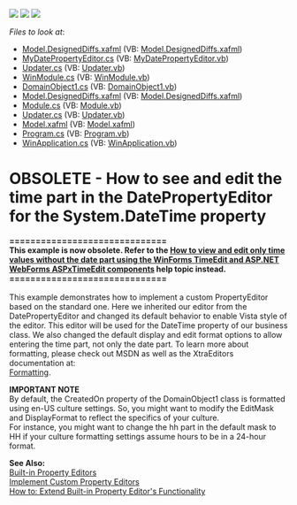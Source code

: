 <!-- default badges list -->
![](https://img.shields.io/endpoint?url=https://codecentral.devexpress.com/api/v1/VersionRange/134076051/12.1.4%2B)
[![](https://img.shields.io/badge/Open_in_DevExpress_Support_Center-FF7200?style=flat-square&logo=DevExpress&logoColor=white)](https://supportcenter.devexpress.com/ticket/details/E1497)
[![](https://img.shields.io/badge/📖_How_to_use_DevExpress_Examples-e9f6fc?style=flat-square)](https://docs.devexpress.com/GeneralInformation/403183)
<!-- default badges end -->
<!-- default file list -->
*Files to look at*:

* [Model.DesignedDiffs.xafml](./CS/WinSolution.Module.Win/Model.DesignedDiffs.xafml) (VB: [Model.DesignedDiffs.xafml](./VB/WinSolution.Module.Win/Model.DesignedDiffs.xafml))
* [MyDatePropertyEditor.cs](./CS/WinSolution.Module.Win/MyDatePropertyEditor.cs) (VB: [MyDatePropertyEditor.vb](./VB/WinSolution.Module.Win/MyDatePropertyEditor.vb))
* [Updater.cs](./CS/WinSolution.Module.Win/Updater.cs) (VB: [Updater.vb](./VB/WinSolution.Module.Win/Updater.vb))
* [WinModule.cs](./CS/WinSolution.Module.Win/WinModule.cs) (VB: [WinModule.vb](./VB/WinSolution.Module.Win/WinModule.vb))
* [DomainObject1.cs](./CS/WinSolution.Module/DomainObject1.cs) (VB: [DomainObject1.vb](./VB/WinSolution.Module/DomainObject1.vb))
* [Model.DesignedDiffs.xafml](./CS/WinSolution.Module/Model.DesignedDiffs.xafml) (VB: [Model.DesignedDiffs.xafml](./VB/WinSolution.Module/Model.DesignedDiffs.xafml))
* [Module.cs](./CS/WinSolution.Module/Module.cs) (VB: [Module.vb](./VB/WinSolution.Module/Module.vb))
* [Updater.cs](./CS/WinSolution.Module/Updater.cs) (VB: [Updater.vb](./VB/WinSolution.Module/Updater.vb))
* [Model.xafml](./CS/WinSolution.Win/Model.xafml) (VB: [Model.xafml](./VB/WinSolution.Win/Model.xafml))
* [Program.cs](./CS/WinSolution.Win/Program.cs) (VB: [Program.vb](./VB/WinSolution.Win/Program.vb))
* [WinApplication.cs](./CS/WinSolution.Win/WinApplication.cs) (VB: [WinApplication.vb](./VB/WinSolution.Win/WinApplication.vb))
<!-- default file list end -->
# OBSOLETE - How to see and edit the time part in the DatePropertyEditor for the System.DateTime property


<p><strong>==============================</strong><br><strong>This example is now obsolete. Refer to the <a href="https://www.devexpress.com/Support/Center/p/T411714">How to view and edit only time values without the date part using the WinForms TimeEdit and ASP.NET WebForms ASPxTimeEdit components</a> help topic instead.</strong><br><strong>==============================</strong><br><br>This example demonstrates how to implement a custom PropertyEditor based on the standard one. Here we inherited our editor from the DatePropertyEditor and changed its default behavior to enable Vista style of the editor. This editor will be used for the DateTime property of our business class. We also changed the default display and edit format options to allow entering the time part, not only the date part. To learn more about formatting, please check out MSDN as well as the XtraEditors documentation at:<br> <a href="http://documentation.devexpress.com/#WindowsForms/CustomDocument587">Formatting</a>.</p>
<p><strong>IMPORTANT NOTE</strong><br> By default, the CreatedOn property of the DomainObject1 class is formatted using en-US culture settings. So, you might want to modify the EditMask and DisplayFormat to reflect the specifics of your culture.<br> For instance, you might want to change the hh part in the default mask to HH if your culture formatting settings assume hours to be in a 24-hour format.</p>
<p><strong>See Also:</strong><br> <a href="http://documentation.devexpress.com/#Xaf/CustomDocument3014">Built-in Property Editors</a><br> <a href="http://documentation.devexpress.com/#Xaf/CustomDocument3097">Implement Custom Property Editors</a><br> <a href="http://documentation.devexpress.com/#Xaf/CustomDocument3104">How to: Extend Built-in Property Editor's Functionality</a></p>

<br/>


